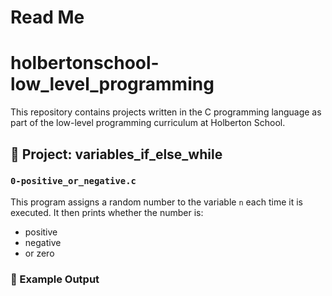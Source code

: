 # Read Me
# holbertonschool-low_level_programming

This repository contains projects written in the C programming language as part of the low-level programming curriculum at Holberton School.

## 📁 Project: variables_if_else_while

### `0-positive_or_negative.c`

This program assigns a random number to the variable `n` each time it is executed. It then prints whether the number is:

- positive
- negative
- or zero

### 🧪 Example Output

